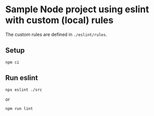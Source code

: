 # Sample Node project using eslint with custom (local) rules

The custom rules are defined in `./eslint/rules`.

## Setup

```
npm ci
```

## Run eslint

```
npx eslint ./src
```
or
```
npm run lint
```
